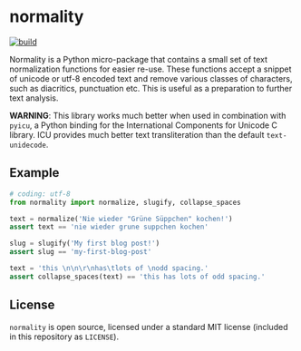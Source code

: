 # normality

[![build](https://github.com/pudo/normality/actions/workflows/build.yml/badge.svg)](https://github.com/pudo/normality/actions/workflows/build.yml)

Normality is a Python micro-package that contains a small set of text
normalization functions for easier re-use. These functions accept a
snippet of unicode or utf-8 encoded text and remove various classes
of characters, such as diacritics, punctuation etc. This is useful as
a preparation to further text analysis.

**WARNING**: This library works much better when used in combination 
with ``pyicu``, a Python binding for the International Components for
Unicode C library. ICU provides much better text transliteration than
the default ``text-unidecode``.

## Example

```python
# coding: utf-8
from normality import normalize, slugify, collapse_spaces

text = normalize('Nie wieder "Grüne Süppchen" kochen!')
assert text == 'nie wieder grune suppchen kochen'

slug = slugify('My first blog post!')
assert slug == 'my-first-blog-post'

text = 'this \n\n\r\nhas\tlots of \nodd spacing.'
assert collapse_spaces(text) == 'this has lots of odd spacing.'
```

## License

``normality`` is open source, licensed under a standard MIT license
(included in this repository as ``LICENSE``).
